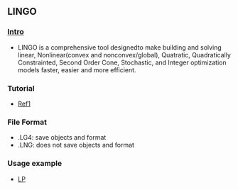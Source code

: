 ## LINGO

### [Intro](http://www.lindo.com/)
- LINGO is a comprehensive tool designedto make building and solving linear, Nonlinear(convex and nonconvex/global), Quatratic, Quadratically Constrainted, Second Order Cone, Stochastic, and Integer optimization models faster, easier and more efficient.

### Tutorial
- [Ref1](http://wenku.baidu.com/view/a4007a82ec3a87c24028c411)

### File Format
- .LG4: save objects and format
- .LNG: does not save objects and format

### Usage example
- [LP](./file/lp.md)
